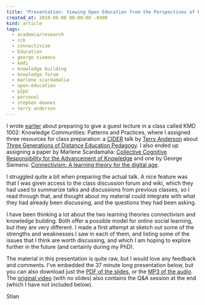 ```yaml
---
title: "Presentation: Viewing Open Education from the Perspectives of Knowledge Building and Connectivism"
created_at: 2010-06-08 00:00:00 -0400
kind: article
tags:
  - academia/research
  - cck
  - connectivism
  - Education
  - george siemens
  - kmdi
  - knowledge building
  - knowledge forum
  - marlene scardamalia
  - open-education
  - p2pU
  - personal
  - stephen downes
  - terry anderson
---
```


I wrote
[earlier](http://reganmian.net/blog/2010/04/19/open-scholars-and-divergence-convergence/)
about preparing to give a guest lecture in a class called KMD 1002:
Knowledge Communities: Patterns and Practices, where I assigned three
resources for class preparation: a [CIDER](http://cider.athabascau.ca/)
talk by [Terry Anderson](http://terrya.edublogs.org/about/) about [Three
Generations of Distance Education
Pedagogy](http://cider.athabascau.ca/CIDERSessions/). I also ended up
assigning a paper by Marlene Scardamalia: [Collective Cognitive
Responsibility for the Advancement of
Knowledge](http://ikit.org/fulltext/2002CollectiveCog.pdf) and one by
George Siemens: [Connectivism: A learning theory for the digital
age](http://www.elearnspace.org/Articles/connectivism.htm).

I struggled quite a bit when preparing the actual talk. A nice feature
was that I was given access to the class discussion forum and wiki,
which they had used to summarize talks and discussions from previous
classes, so I read through that, and thought about my material could
integrate with what they had already been discussing, and the questions
they had been asking.

I have been thinking a lot about the two learning theories connectivism
and knowledge building. Both offer a possible model for online social
learning, but they are very different. I made a first attempt at sketch
out some of the strengths and weaknesses I saw in each of them, and
listing some of the issues that I think are worth discussing, and which
I am hoping to explore further in the future (and certainly during my
PhD).

The material in this presentation is quite raw, but I would love any
feedback and comments. I've embedded the 37 minute long presentation
below, but you can also download just the [PDF of the
slides](http://reganmian.net/files/KMDI%201002%20May%2027%202010.pdf),
or the [MP3 of the
audio](http://reganmian.net/files/KMDI%201002%20May%2027.mp3). The
[original video](http://hosting.epresence.tv/KMDI/1/watch/736.aspx)
(with no slides) also contains the Q&A session at the end (which I have
not included below).

Stian

